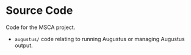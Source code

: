 Source Code
=================

Code for the MSCA project.

* <code>augustus/</code> code relating to running Augustus or managing Augustus output.
